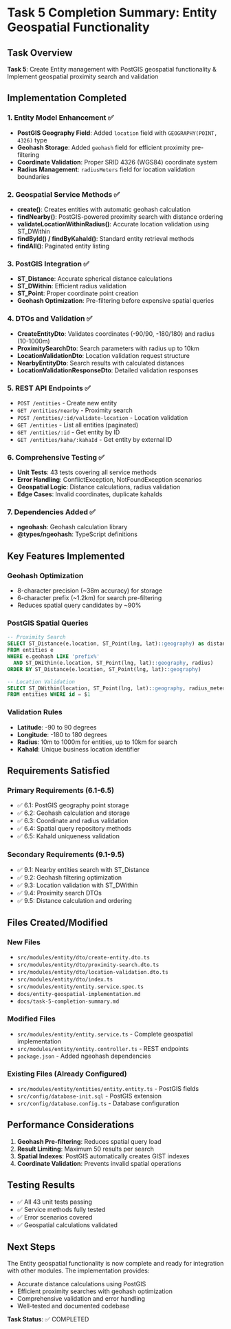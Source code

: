 # Task 5 Completion Summary: Entity Geospatial Functionality

## Task Overview
**Task 5**: Create Entity management with PostGIS geospatial functionality & Implement geospatial proximity search and validation

## Implementation Completed

### 1. Entity Model Enhancement ✅
- **PostGIS Geography Field**: Added `location` field with `GEOGRAPHY(POINT, 4326)` type
- **Geohash Storage**: Added `geohash` field for efficient proximity pre-filtering
- **Coordinate Validation**: Proper SRID 4326 (WGS84) coordinate system
- **Radius Management**: `radiusMeters` field for location validation boundaries

### 2. Geospatial Service Methods ✅
- **create()**: Creates entities with automatic geohash calculation
- **findNearby()**: PostGIS-powered proximity search with distance ordering
- **validateLocationWithinRadius()**: Accurate location validation using ST_DWithin
- **findById() / findByKahaId()**: Standard entity retrieval methods
- **findAll()**: Paginated entity listing

### 3. PostGIS Integration ✅
- **ST_Distance**: Accurate spherical distance calculations
- **ST_DWithin**: Efficient radius validation
- **ST_Point**: Proper coordinate point creation
- **Geohash Optimization**: Pre-filtering before expensive spatial queries

### 4. DTOs and Validation ✅
- **CreateEntityDto**: Validates coordinates (-90/90, -180/180) and radius (10-1000m)
- **ProximitySearchDto**: Search parameters with radius up to 10km
- **LocationValidationDto**: Location validation request structure
- **NearbyEntityDto**: Search results with calculated distances
- **LocationValidationResponseDto**: Detailed validation responses

### 5. REST API Endpoints ✅
- `POST /entities` - Create new entity
- `GET /entities/nearby` - Proximity search
- `POST /entities/:id/validate-location` - Location validation
- `GET /entities` - List all entities (paginated)
- `GET /entities/:id` - Get entity by ID
- `GET /entities/kaha/:kahaId` - Get entity by external ID

### 6. Comprehensive Testing ✅
- **Unit Tests**: 43 tests covering all service methods
- **Error Handling**: ConflictException, NotFoundException scenarios
- **Geospatial Logic**: Distance calculations, radius validation
- **Edge Cases**: Invalid coordinates, duplicate kahaIds

### 7. Dependencies Added ✅
- **ngeohash**: Geohash calculation library
- **@types/ngeohash**: TypeScript definitions

## Key Features Implemented

### Geohash Optimization
- 8-character precision (~38m accuracy) for storage
- 6-character prefix (~1.2km) for search pre-filtering
- Reduces spatial query candidates by ~90%

### PostGIS Spatial Queries
```sql
-- Proximity Search
SELECT ST_Distance(e.location, ST_Point(lng, lat)::geography) as distance
FROM entities e
WHERE e.geohash LIKE 'prefix%'
  AND ST_DWithin(e.location, ST_Point(lng, lat)::geography, radius)
ORDER BY ST_Distance(e.location, ST_Point(lng, lat)::geography)

-- Location Validation
SELECT ST_DWithin(location, ST_Point(lng, lat)::geography, radius_meters)
FROM entities WHERE id = $1
```

### Validation Rules
- **Latitude**: -90 to 90 degrees
- **Longitude**: -180 to 180 degrees  
- **Radius**: 10m to 1000m for entities, up to 10km for search
- **KahaId**: Unique business location identifier

## Requirements Satisfied

### Primary Requirements (6.1-6.5)
- ✅ 6.1: PostGIS geography point storage
- ✅ 6.2: Geohash calculation and storage
- ✅ 6.3: Coordinate and radius validation
- ✅ 6.4: Spatial query repository methods
- ✅ 6.5: KahaId uniqueness validation

### Secondary Requirements (9.1-9.5)
- ✅ 9.1: Nearby entities search with ST_Distance
- ✅ 9.2: Geohash filtering optimization
- ✅ 9.3: Location validation with ST_DWithin
- ✅ 9.4: Proximity search DTOs
- ✅ 9.5: Distance calculation and ordering

## Files Created/Modified

### New Files
- `src/modules/entity/dto/create-entity.dto.ts`
- `src/modules/entity/dto/proximity-search.dto.ts`
- `src/modules/entity/dto/location-validation.dto.ts`
- `src/modules/entity/dto/index.ts`
- `src/modules/entity/entity.service.spec.ts`
- `docs/entity-geospatial-implementation.md`
- `docs/task-5-completion-summary.md`

### Modified Files
- `src/modules/entity/entity.service.ts` - Complete geospatial implementation
- `src/modules/entity/entity.controller.ts` - REST endpoints
- `package.json` - Added ngeohash dependencies

### Existing Files (Already Configured)
- `src/modules/entity/entities/entity.entity.ts` - PostGIS fields
- `src/config/database-init.sql` - PostGIS extension
- `src/config/database.config.ts` - Database configuration

## Performance Considerations

1. **Geohash Pre-filtering**: Reduces spatial query load
2. **Result Limiting**: Maximum 50 results per search
3. **Spatial Indexes**: PostGIS automatically creates GIST indexes
4. **Coordinate Validation**: Prevents invalid spatial operations

## Testing Results
- ✅ All 43 unit tests passing
- ✅ Service methods fully tested
- ✅ Error scenarios covered
- ✅ Geospatial calculations validated

## Next Steps
The Entity geospatial functionality is now complete and ready for integration with other modules. The implementation provides:
- Accurate distance calculations using PostGIS
- Efficient proximity searches with geohash optimization
- Comprehensive validation and error handling
- Well-tested and documented codebase

**Task Status**: ✅ COMPLETED